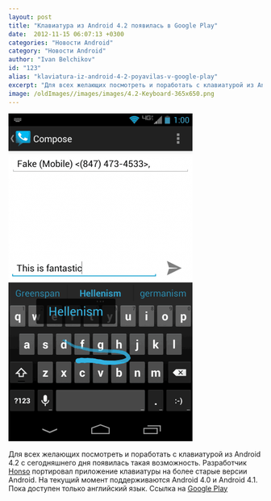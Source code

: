 ```yaml
---
layout: post
title: "Клавиатура из Android 4.2 появилась в Google Play"
date:  2012-11-15 06:07:13 +0300
categories: "Новости Android"
category: "Новости Android"
author: "Ivan Belchikov"
id: "123"
alias: "klaviatura-iz-android-4-2-poyavilas-v-google-play"
excerpt: "Для всех желающих посмотреть и поработать с клавиатурой из Android 4.2 с сегодняшнего дня появилась такая возможность. Разработчик Honso портировал приложение клавиатуры на более старые версии Android. На текущий момент поддерживаются Android 4.0 и Android 4.1. Пока доступен только английский язык."
image: /oldImages//images/images/4.2-Keyboard-365x650.png
---
```

<a  href="#" title="4.2 Keyboard" rel="nofollow" ><img  src="/oldImages/images/images/4.2-Keyboard-365x650.png" border="0" alt="" title="4.2 Keyboard" width="365" height="650" ></a>

Для всех желающих посмотреть и поработать с клавиатурой из Android 4.2 с сегодняшнего дня появилась такая возможность. Разработчик <a href="#" title="Honso" rel="nofollow">Honso</a> портировал приложение клавиатуры на более старые версии Android. На текущий момент поддерживаются Android 4.0 и Android 4.1. Пока доступен только английский язык.
Ссылка на <a href="#" title="Клавиатура из Android 4.2" rel="nofollow">Google Play</a>
